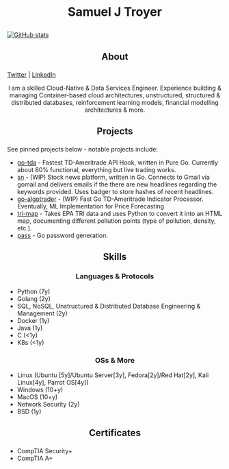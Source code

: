 # <p align="center">Samuel J Troyer</p>

[![GitHub stats](https://github-readme-stats.vercel.app/api?username=samjtro&count_private=true&theme=gruvbox&show_icons=true)](https://github.com/anuraghazra/github-readme-stats)

## <p align="center">About</p>

[Twitter](https://twitter.com/samjtro) | [LinkedIn](https://www.linkedin.com/in/samtroyer/)

<p align="center">I am a skilled Cloud-Native & Data Services Engineer. Experience building & managing Container-based cloud architectures, unstructured, structured & distributed databases, reinforcement learning models, financial modelling architectures & more.</p>

## <p align="center">Projects</p>

See pinned projects below - notable projects include: 
- [go-tda](https://github.com/samjtro/go-tda) - Fastest TD-Ameritrade API Hook, written in Pure Go. Currently about 80% functional, everything but live trading works.
- [sn](https://github.com/samjtro/sn) - (WIP) Stock news platform, written in Go. Connects to Gmail via gomail and delivers emails if the there are new headlines regarding the keywords provided. Uses badger to store hashes of recent headlines.
- [go-algotrader](https://github.com/samjtro/go-algotrader) - (WIP) Fast Go TD-Ameritrade Indicator Processor. Eventually, ML Implementation for Price Forecasting
- [tri-map](https://github.com/samjtro/tri-map) - Takes EPA TRI data and uses Python to convert it into an HTML map, documenting different pollution points (type of pollution, density, etc.).
- [pass](https://github.com/samjtro/pass) - Go password generation.

## <p align="center">Skills</p>

### <p align="center">Languages & Protocols</p>

- Python (7y)
- Golang (2y)
- SQL, NoSQL, Unstructured & Distributed Database Engineering & Management (2y)
- Docker (1y)
- Java (1y)
- C (<1y)
- K8s (<1y)

### <p align="center">OSs & More</p>

- Linux (Ubuntu [5y]/Ubuntu Server[3y], Fedora[2y]/Red Hat[2y], Kali Linux[4y], Parrot OS[4y])
- Windows (10+y)
- MacOS (10+y)
- Network Security (2y)
- BSD (1y)

## <p align="center">Certificates</p>

- CompTIA Security+
- CompTIA A+
